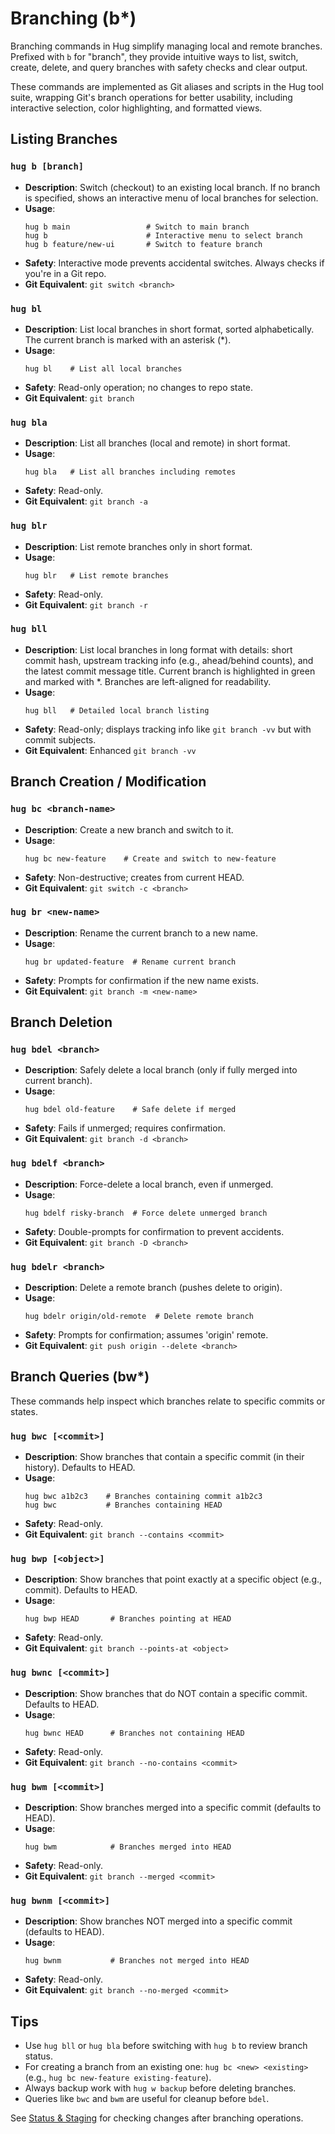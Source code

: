 # Branching (b*)

Branching commands in Hug simplify managing local and remote branches. Prefixed with `b` for "branch", they provide intuitive ways to list, switch, create, delete, and query branches with safety checks and clear output.

These commands are implemented as Git aliases and scripts in the Hug tool suite, wrapping Git's branch operations for better usability, including interactive selection, color highlighting, and formatted views.

## Listing Branches

### `hug b [branch]`
- **Description**: Switch (checkout) to an existing local branch. If no branch is specified, shows an interactive menu of local branches for selection.
- **Usage**:
  ```
  hug b main                 # Switch to main branch
  hug b                      # Interactive menu to select branch
  hug b feature/new-ui       # Switch to feature branch
  ```
- **Safety**: Interactive mode prevents accidental switches. Always checks if you're in a Git repo.
- **Git Equivalent**: `git switch <branch>`

### `hug bl`
- **Description**: List local branches in short format, sorted alphabetically. The current branch is marked with an asterisk (*).
- **Usage**:
  ```
  hug bl    # List all local branches
  ```
- **Safety**: Read-only operation; no changes to repo state.
- **Git Equivalent**: `git branch`

### `hug bla`
- **Description**: List all branches (local and remote) in short format.
- **Usage**:
  ```
  hug bla   # List all branches including remotes
  ```
- **Safety**: Read-only.
- **Git Equivalent**: `git branch -a`

### `hug blr`
- **Description**: List remote branches only in short format.
- **Usage**:
  ```
  hug blr   # List remote branches
  ```
- **Safety**: Read-only.
- **Git Equivalent**: `git branch -r`

### `hug bll`
- **Description**: List local branches in long format with details: short commit hash, upstream tracking info (e.g., ahead/behind counts), and the latest commit message title. Current branch is highlighted in green and marked with *. Branches are left-aligned for readability.
- **Usage**:
  ```
  hug bll   # Detailed local branch listing
  ```
- **Safety**: Read-only; displays tracking info like `git branch -vv` but with commit subjects.
- **Git Equivalent**: Enhanced `git branch -vv`

## Branch Creation / Modification

### `hug bc <branch-name>`
- **Description**: Create a new branch and switch to it.
- **Usage**:
  ```
  hug bc new-feature    # Create and switch to new-feature
  ```
- **Safety**: Non-destructive; creates from current HEAD.
- **Git Equivalent**: `git switch -c <branch>`

### `hug br <new-name>`
- **Description**: Rename the current branch to a new name.
- **Usage**:
  ```
  hug br updated-feature  # Rename current branch
  ```
- **Safety**: Prompts for confirmation if the new name exists.
- **Git Equivalent**: `git branch -m <new-name>`

## Branch Deletion

### `hug bdel <branch>`
- **Description**: Safely delete a local branch (only if fully merged into current branch).
- **Usage**:
  ```
  hug bdel old-feature    # Safe delete if merged
  ```
- **Safety**: Fails if unmerged; requires confirmation.
- **Git Equivalent**: `git branch -d <branch>`

### `hug bdelf <branch>`
- **Description**: Force-delete a local branch, even if unmerged.
- **Usage**:
  ```
  hug bdelf risky-branch  # Force delete unmerged branch
  ```
- **Safety**: Double-prompts for confirmation to prevent accidents.
- **Git Equivalent**: `git branch -D <branch>`

### `hug bdelr <branch>`
- **Description**: Delete a remote branch (pushes delete to origin).
- **Usage**:
  ```
  hug bdelr origin/old-remote  # Delete remote branch
  ```
- **Safety**: Prompts for confirmation; assumes 'origin' remote.
- **Git Equivalent**: `git push origin --delete <branch>`

## Branch Queries (bw*)

These commands help inspect which branches relate to specific commits or states.

### `hug bwc [<commit>]`
- **Description**: Show branches that contain a specific commit (in their history). Defaults to HEAD.
- **Usage**:
  ```
  hug bwc a1b2c3    # Branches containing commit a1b2c3
  hug bwc           # Branches containing HEAD
  ```
- **Safety**: Read-only.
- **Git Equivalent**: `git branch --contains <commit>`

### `hug bwp [<object>]`
- **Description**: Show branches that point exactly at a specific object (e.g., commit). Defaults to HEAD.
- **Usage**:
  ```
  hug bwp HEAD       # Branches pointing at HEAD
  ```
- **Safety**: Read-only.
- **Git Equivalent**: `git branch --points-at <object>`

### `hug bwnc [<commit>]`
- **Description**: Show branches that do NOT contain a specific commit. Defaults to HEAD.
- **Usage**:
  ```
  hug bwnc HEAD      # Branches not containing HEAD
  ```
- **Safety**: Read-only.
- **Git Equivalent**: `git branch --no-contains <commit>`

### `hug bwm [<commit>]`
- **Description**: Show branches merged into a specific commit (defaults to HEAD).
- **Usage**:
  ```
  hug bwm            # Branches merged into HEAD
  ```
- **Safety**: Read-only.
- **Git Equivalent**: `git branch --merged <commit>`

### `hug bwnm [<commit>]`
- **Description**: Show branches NOT merged into a specific commit (defaults to HEAD).
- **Usage**:
  ```
  hug bwnm           # Branches not merged into HEAD
  ```
- **Safety**: Read-only.
- **Git Equivalent**: `git branch --no-merged <commit>`

## Tips
- Use `hug bll` or `hug bla` before switching with `hug b` to review branch status.
- For creating a branch from an existing one: `hug bc <new> <existing>` (e.g., `hug bc new-feature existing-feature`).
- Always backup work with `hug w backup` before deleting branches.
- Queries like `bwc` and `bwm` are useful for cleanup before `bdel`.

See [Status & Staging](/commands/status-staging) for checking changes after branching operations.
